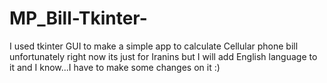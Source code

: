 # MP_Bill-Tkinter-
I used tkinter GUI to make a simple app to calculate Cellular phone bill 
unfortunately right now its just for Iranins but I will add English language to it
and I know...I have to make some changes on it :)
